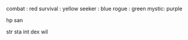 combat : red
survival : yellow
seeker : blue
rogue : green
mystic: purple

hp
san

str
sta
int
dex
wil